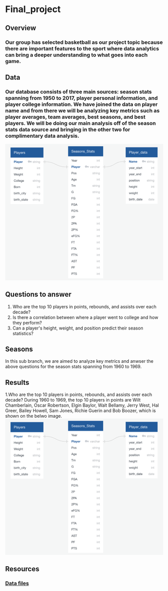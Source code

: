 # Final_project

## Overview

### Our group has selected basketball as our project topic because there are important features to the sport where data analytics can bring a deeper understanding to what goes into each game.

## Data

### Our database consists of three main sources: season stats spanning from 1950 to 2017, player personal information, and player college information. We have joined the data on player name and from there we will be analyzing key metrics such as player averages, team averages, best seasons, and best players. We will be doing our main analysis off of the season stats data source and bringing in the other two for complimentary data analysis.
![](https://github.com/AliBailoun234/Final_project/blob/Basketball_Data/ERD/ERD.png)


## Questions to answer

1. Who are the top 10 players in points, rebounds, and assists over each decade?
2. Is there a correlation between where a player went to college and how they perform?
3. Can a player's height, weight, and position predict their season statistics?


## Seasons
In this sub branch, we are aimed to analyze key metrics and anwser the above questions for the season stats spanning from 1960 to 1969. 

## Results

1.Who are the top 10 players in points, rebounds, and assists over each decade?
During 1960 to 1969, the top 10 players in points are Wilt Chamberlain, Oscar Robertson, Elgin Baylor, Walt Bellamy, Jerry West, Hal Greer, Bailey Howell, Sam Jones, Richie Guerin and Bob Boozer, which is shown on the belwo image.
![](https://github.com/AliBailoun234/Final_project/blob/Basketball_Data/ERD/ERD.png)

## Resources
### [Data files](https://www.kaggle.com/datasets/drgilermo/nba-players-stats?resource=download&select=player_data.csv)
